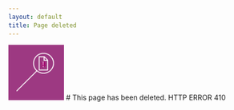 ```yaml
---
layout: default
title: Page deleted
---
```


<img src='assets/malformed.png' width="111">
# This page has been deleted.
HTTP ERROR 410
